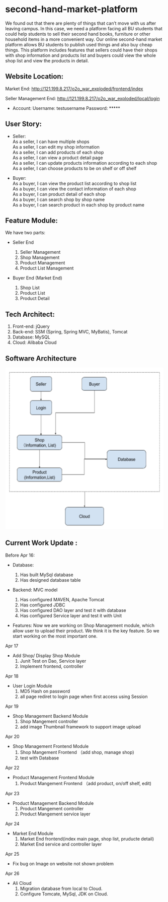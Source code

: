 # second-hand-market-platform
We found out that there are plenty of things that can’t move with us after leaving campus. In this case, we need a platform facing all BU students that could help students to sell their second hand books, furniture or other household items in a more convenient way. Our online second-hand market platform allows BU students to publish used things and also buy cheap things. This platform includes features that sellers could have their shops with shop information and products list and buyers could view the whole shop list and view the products in detail. 
## Website Location:
Market End: http://121.199.8.217/o2o_war_exploded/frontend/index

Seller Management End: http://121.199.8.217/o2o_war_exploded/local/login
- Account: 
Username: testusername Password: *****
 
## User Story:
- Seller:<br>
 As a seller, I can have multiple shops<br>
 As a seller, I can edit my shop information<br> 
 As a seller, I can add products of each shop<br>
 As a seller, I can view a product detail page<br>
 As a seller, I can update products information according to each shop<br>
 As a seller, I can choose products to be on shelf or off shelf<br>

- Buyer:<br>
As a buyer, I can view the product list according to shop list<br>
As a buyer, I can view the contact information of each shop<br>
As a buyer, I can product detail of each shop<br>
As a buyer, I can search shop by shop name<br>
As a buyer, I can search product in each shop by product name<br>


## Feature Module:
We have two parts: 
- Seller End
  1. Seller Management
  2. Shop Management
  3. Product Management
  4. Product List Management

- Buyer End (Market End)
  1. Shop List 
  2. Product List
  2. Product Detail 

  
## Tech Architect:

1. Front-end: jQuery
2. Back-end: SSM (Spring, Spring MVC, MyBatis), Tomcat
3. Database: MySQL
4. Cloud: Alibaba Cloud

## Software Architecture
![Image text](https://github.com/Bonniesty/second-hand-market-platform/raw/master//sw%20architecture.png)

## Current Work Update :

Before Apr 16:

- Database: 
  1. Has built MySql database
  3. Has designed database table

- Backend:
  MVC model
  1. Has configured MAVEN, Apache Tomcat
  2. Has configured JDBC
  3. Has configured DAO layer and test it with database
  4. Has configured Service layer and test it with Unit

- Features:
  Now we are working on Shop Management module, which allow user to upload their product. We think it is the key feature. So we start working on the most important one.


Apr 17
- Add Shop/ Display Shop Module
  1. Junit Test on Dao, Service layer
  2. Implement frontend, controller
  
Apr 18  
- User Login Module
  1. MD5 Hash on password
  2. all page rediret to login page when first access using Session
 
  
Apr 19  
- Shop Management Backend Module
  1. Shop Mangement controller 
  2. add image Thumbnail framework to support image upload
 
Apr 20  
- Shop Management Frontend Module
  1. Shop Mangement Frontend （add shop, manage shop)
  2. test with Database
  
Apr 22  
- Product Management Frontend Module
  1. Product Mangement Frontend （add product, on/off shelf, edit)
    
Apr 23  
- Product Management Backend Module
  1. Product Mangement controller
  2. Product Mangement service layer
  
Apr 24  
- Market End Module
  1. Market End frontend(index main page, shop list, pruducte detail)
  2. Market End service and controller layer
  
Apr 25  
- Fix bug on Image on website not shown problem
  
Apr 26  
- Ali Cloud
  1. Migration database from local to Cloud.
  2. Configure Tomcate, MySql, JDK on Cloud.
 
  
